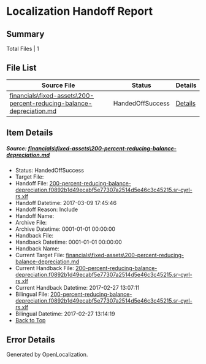 # <a name='report-top'></a> Localization Handoff Report

## Summary
 Total Files | 1

## File List
 Source File | Status | Details 
 ----------- | ------ | ------- 
 [financials\fixed-assets\200-percent-reducing-balance-depreciation.md](https://github.com/OpenLocalizationTestOrg/AX-Docs-Sandbox/blob/5f3bce1c1a1b7ee6732ab57cad422663ba576794/financials/fixed-assets/200-percent-reducing-balance-depreciation.md) | HandedOffSuccess | [Details](#83bf685ff7820dad85152b1f2bab1eccf1ea92be2691)

## Item Details
##### <a name='83bf685ff7820dad85152b1f2bab1eccf1ea92be2691'></a> Source: [financials\fixed-assets\200-percent-reducing-balance-depreciation.md](https://github.com/OpenLocalizationTestOrg/AX-Docs-Sandbox/blob/5f3bce1c1a1b7ee6732ab57cad422663ba576794/financials/fixed-assets/200-percent-reducing-balance-depreciation.md)
* Status: HandedOffSuccess
* Target File: 
* Handoff File: [200-percent-reducing-balance-depreciation.f0892b1d49ecabf5e77307a2514d5e46c3c45215.sr-cyrl-rs.xlf](https://github.com/OpenLocalizationTestOrg/AX-Docs-Sandbox.handoff/blob/df8628727862e84da93234e6556025d0f56963c5/ol-handoff/OpenLocalizationTestOrg/AX-Docs-Sandbox.sr-cyrl-rs/master/basic/200-percent-reducing-balance-depreciation.f0892b1d49ecabf5e77307a2514d5e46c3c45215.sr-cyrl-rs.xlf)
* Handoff Datetime: 2017-03-09 17:45:46
* Handoff Reason: Include
* Handoff Name: 
* Archive File: 
* Archive Datetime: 0001-01-01 00:00:00
* Handback File: 
* Handback Datetime: 0001-01-01 00:00:00
* Handback Name: 
* Current Target File: [financials\fixed-assets\200-percent-reducing-balance-depreciation.md](https://github.com/OpenLocalizationTestOrg/AX-Docs-Sandbox.sr-cyrl-rs/blob/54b0d66e0d27ca166d6f4dbba6bfc8e2a46e8429/financials/fixed-assets/200-percent-reducing-balance-depreciation.md)
* Current Handback File: [200-percent-reducing-balance-depreciation.f0892b1d49ecabf5e77307a2514d5e46c3c45215.sr-cyrl-rs.xlf](https://github.com/OpenLocalizationTestOrg/AX-Docs-Sandbox.handback/blob/a290425b0d4defb27844ff08a7dacc2735b7fc1d/ol-handback/OpenLocalizationTestOrg/AX-Docs-Sandbox.sr-cyrl-rs/master/basic/200-percent-reducing-balance-depreciation.f0892b1d49ecabf5e77307a2514d5e46c3c45215.sr-cyrl-rs.xlf)
* Current Handback Datetime: 2017-02-27 13:07:11
* Bilingual File: [200-percent-reducing-balance-depreciation.f0892b1d49ecabf5e77307a2514d5e46c3c45215.sr-cyrl-rs.xlf](https://github.com/OpenLocalizationTestOrg/AX-Docs-Sandbox.handback/blob/a290425b0d4defb27844ff08a7dacc2735b7fc1d/ol-handback/OpenLocalizationTestOrg/AX-Docs-Sandbox.sr-cyrl-rs/master/basic/200-percent-reducing-balance-depreciation.f0892b1d49ecabf5e77307a2514d5e46c3c45215.sr-cyrl-rs.xlf)
* Bilingual Datetime: 2017-02-27 13:14:19
* [Back to Top](#report-top)


## Error Details

Generated by OpenLocalization.
